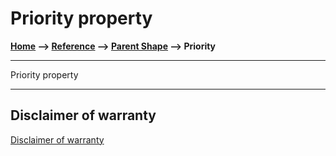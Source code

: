 # Priority property

**[Home](/) --> [Reference](/ref) -->  [Parent Shape](javascript:history.back()) --> Priority**

---

 Priority property

---

## Disclaimer of warranty

[Disclaimer of warranty](../../guides/common/DisclaimerOfWarranty.md)
